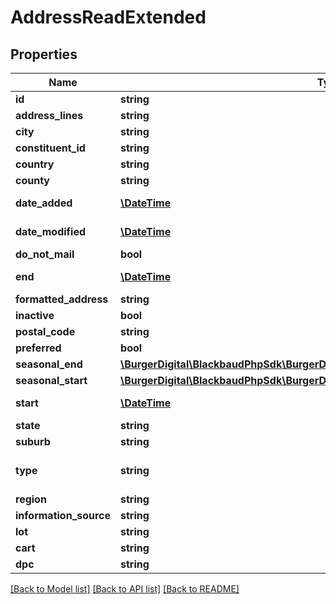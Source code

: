 # AddressReadExtended

## Properties
Name | Type | Description | Notes
------------ | ------------- | ------------- | -------------
**id** | **string** | The immutable system record ID of the address. | [optional] 
**address_lines** | **string** | The address lines. | [optional] 
**city** | **string** | The city of the address. | [optional] 
**constituent_id** | **string** | The immutable system record ID of the constituent associated with the address. | [optional] 
**country** | **string** | The country of the address. | [optional] 
**county** | **string** | The county of the address. | [optional] 
**date_added** | [**\DateTime**](\DateTime.md) | The date when the address was created. Includes an offset from UTC in &lt;a href&#x3D;\&quot;https://tools.ietf.org/html/rfc3339\&quot;&gt;ISO-8601 format: &lt;/a&gt;&lt;i&gt;1969-11-21T10:29:43-04:00&lt;/i&gt;. | [optional] 
**date_modified** | [**\DateTime**](\DateTime.md) | The date when the address was last modified. Includes an offset from UTC in &lt;a href&#x3D;\&quot;https://tools.ietf.org/html/rfc3339\&quot;&gt;ISO-8601 format: &lt;/a&gt;&lt;i&gt;1969-11-21T10:29:43-04:00&lt;/i&gt;. | [optional] 
**do_not_mail** | **bool** | Indicates whether the constituent requests not to be contacted at this address. | [optional] 
**end** | [**\DateTime**](\DateTime.md) | The date when the constituent ceased to reside at this address. Uses &lt;a href&#x3D;\&quot;https://tools.ietf.org/html/rfc3339\&quot;&gt;ISO-8601 format: &lt;/a&gt;&lt;i&gt;1969-11-21T10:29:43&lt;/i&gt;. | [optional] 
**formatted_address** | **string** | This computed field retrieves the formatted address in the configured format of the country. | [optional] 
**inactive** | **bool** | This computed field indicates that the address is active if the current date is before any &lt;code&gt;end&lt;/code&gt; date. | [optional] 
**postal_code** | **string** | The postal code of the address. | [optional] 
**preferred** | **bool** | Indicates whether this is the constituent&#x27;s preferred address. | [optional] 
**seasonal_end** | [**\BurgerDigital\BlackbaudPhpSdk\BurgerDigital\BlackbaudPhpSdk\Models\FuzzyDate**](FuzzyDate.md) |  | [optional] 
**seasonal_start** | [**\BurgerDigital\BlackbaudPhpSdk\BurgerDigital\BlackbaudPhpSdk\Models\FuzzyDate**](FuzzyDate.md) |  | [optional] 
**start** | [**\DateTime**](\DateTime.md) | The date when the constituent began residing at this address. Uses &lt;a href&#x3D;\&quot;https://tools.ietf.org/html/rfc3339\&quot;&gt;ISO-8601 format: &lt;/a&gt;&lt;i&gt;1969-11-21T10:29:43&lt;/i&gt;. | [optional] 
**state** | **string** | The state of the address. | [optional] 
**suburb** | **string** | The suburb of the address. | [optional] 
**type** | **string** | The address type. Available values are the entries in the &lt;a href&#x3D;\&quot;https://developer.sky.blackbaud.com/docs/services/56b76470069a0509c8f1c5b3/operations/ListAddressTypes\&quot;&gt;&lt;b&gt;Address Types&lt;/b&gt;&lt;/a&gt; table. | [optional] 
**region** | **string** | The region of the address. | [optional] 
**information_source** | **string** | The information source for the address. | [optional] 
**lot** | **string** | The Line of Travel (LOT) for the address. | [optional] 
**cart** | **string** | The Carrier Route (CART) for the address. | [optional] 
**dpc** | **string** | The Delivery Point Code (DPC) for the address. | [optional] 

[[Back to Model list]](../../README.md#documentation-for-models) [[Back to API list]](../../README.md#documentation-for-api-endpoints) [[Back to README]](../../README.md)

